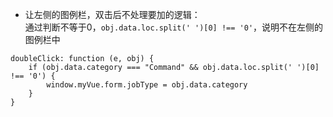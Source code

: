* 让左侧的图例栏，双击后不处理要加的逻辑：  
通过判断不等于0，`obj.data.loc.split(' ')[0] !== '0'`，说明不在左侧的图例栏中
```
doubleClick: function (e, obj) {
    if (obj.data.category === "Command" && obj.data.loc.split(' ')[0] !== '0') {
        window.myVue.form.jobType = obj.data.category
    }
}
```